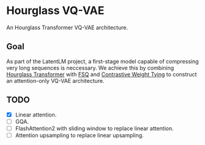# Hourglass VQ-VAE

An Hourglass Transformer VQ-VAE architecture.

## Goal

As part of the LatentLM project, a first-stage model capable of compressing very long sequences is neccessary. We achieve this by combining [Hourglass Transformer](https://arxiv.org/abs/2110.13711) with [FSQ](https://arxiv.org/abs/2309.15505) and [Contrastive Weight Tying](https://arxiv.org/abs/2309.08351) to construct an attention-only VQ-VAE architecture.

## TODO

- [x] Linear attention.
- [ ] GQA.
- [ ] FlashAttention2 with sliding window to replace linear attention.
- [ ] Attention upsampling to replace linear upsampling. 
